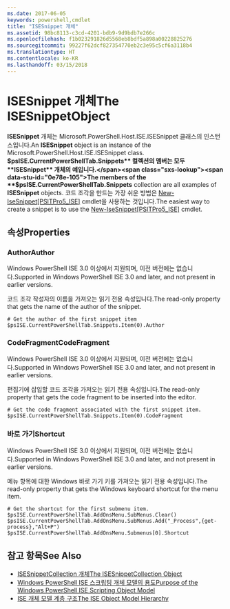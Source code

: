```yaml
---
ms.date: 2017-06-05
keywords: powershell,cmdlet
title: "ISESnippet 개체"
ms.assetid: 98bc8113-c3cd-4201-bdb9-9d9bdb7e266c
ms.openlocfilehash: f1b023291826d5568eb8bdf5a898a00228825276
ms.sourcegitcommit: 99227f62dcf827354770eb2c3e95c5cf6a3118b4
ms.translationtype: HT
ms.contentlocale: ko-KR
ms.lasthandoff: 03/15/2018
---
```

# <a name="the-isesnippetobject"></a><span data-ttu-id="0e78e-103">ISESnippet 개체</span><span class="sxs-lookup"><span data-stu-id="0e78e-103">The ISESnippetObject</span></span>
  <span data-ttu-id="0e78e-104">**ISESnippet** 개체는 Microsoft.PowerShell.Host.ISE.ISESnippet 클래스의 인스턴스입니다.</span><span class="sxs-lookup"><span data-stu-id="0e78e-104">An **ISESnippet** object is an instance of the Microsoft.PowerShell.Host.ISE.ISESnippet class.</span></span> <span data-ttu-id="0e78e-105">**$psISE.CurrentPowerShellTab.Snippets** 컬렉션의 멤버는 모두 **ISESnippet** 개체의 예입니다.</span><span class="sxs-lookup"><span data-stu-id="0e78e-105">The members of the **$psISE.CurrentPowerShellTab.Snippets** collection are all examples of **ISESnippet** objects.</span></span> <span data-ttu-id="0e78e-106">코드 조각을 만드는 가장 쉬운 방법은 [New-IseSnippet&#91;PSITPro5_ISE&#93;](https://technet.microsoft.com/library/0a6339a3-2683-4a8e-8929-90ad9a95c3e0) cmdlet을 사용하는 것입니다.</span><span class="sxs-lookup"><span data-stu-id="0e78e-106">The easiest way to create a snippet is to use the [New-IseSnippet&#91;PSITPro5_ISE&#93;](https://technet.microsoft.com/library/0a6339a3-2683-4a8e-8929-90ad9a95c3e0) cmdlet.</span></span>

## <a name="properties"></a><span data-ttu-id="0e78e-107">속성</span><span class="sxs-lookup"><span data-stu-id="0e78e-107">Properties</span></span>

### <a name="author"></a><span data-ttu-id="0e78e-108">Author</span><span class="sxs-lookup"><span data-stu-id="0e78e-108">Author</span></span>
  <span data-ttu-id="0e78e-109">Windows PowerShell ISE 3.0 이상에서 지원되며, 이전 버전에는 없습니다.</span><span class="sxs-lookup"><span data-stu-id="0e78e-109">Supported in Windows PowerShell ISE 3.0 and later, and not present in earlier versions.</span></span>

 <span data-ttu-id="0e78e-110">코드 조각 작성자의 이름을 가져오는 읽기 전용 속성입니다.</span><span class="sxs-lookup"><span data-stu-id="0e78e-110">The read-only property that gets the name of the author of the snippet.</span></span>

```
# Get the author of the first snippet item
$psISE.CurrentPowerShellTab.Snippets.Item(0).Author

```

### <a name="codefragment"></a><span data-ttu-id="0e78e-111">CodeFragment</span><span class="sxs-lookup"><span data-stu-id="0e78e-111">CodeFragment</span></span>
  <span data-ttu-id="0e78e-112">Windows PowerShell ISE 3.0 이상에서 지원되며, 이전 버전에는 없습니다.</span><span class="sxs-lookup"><span data-stu-id="0e78e-112">Supported in Windows PowerShell ISE 3.0 and later, and not present in earlier versions.</span></span>

 <span data-ttu-id="0e78e-113">편집기에 삽입할 코드 조각을 가져오는 읽기 전용 속성입니다.</span><span class="sxs-lookup"><span data-stu-id="0e78e-113">The read-only property that gets the code fragment to be inserted into the editor.</span></span>

```
# Get the code fragment associated with the first snippet item.
$psISE.CurrentPowerShellTab.Snippets.Item(0).CodeFragment

```

### <a name="shortcut"></a><span data-ttu-id="0e78e-114">바로 가기</span><span class="sxs-lookup"><span data-stu-id="0e78e-114">Shortcut</span></span>
  <span data-ttu-id="0e78e-115">Windows PowerShell ISE 3.0 이상에서 지원되며, 이전 버전에는 없습니다.</span><span class="sxs-lookup"><span data-stu-id="0e78e-115">Supported in Windows PowerShell ISE 3.0 and later, and not present in earlier versions.</span></span>

 <span data-ttu-id="0e78e-116">메뉴 항목에 대한 Windows 바로 가기 키를 가져오는 읽기 전용 속성입니다.</span><span class="sxs-lookup"><span data-stu-id="0e78e-116">The read-only property that gets the Windows keyboard shortcut for the menu item.</span></span>

```
# Get the shortcut for the first submenu item.
$psISE.CurrentPowerShellTab.AddOnsMenu.SubMenus.Clear()
$psISE.CurrentPowerShellTab.AddOnsMenu.SubMenus.Add("_Process",{get-process},"Alt+P")
$psISE.CurrentPowerShellTab.AddOnsMenu.Submenus[0].Shortcut
```

## <a name="see-also"></a><span data-ttu-id="0e78e-117">참고 항목</span><span class="sxs-lookup"><span data-stu-id="0e78e-117">See Also</span></span>
- [<span data-ttu-id="0e78e-118">ISESnippetCollection 개체</span><span class="sxs-lookup"><span data-stu-id="0e78e-118">The ISESnippetCollection Object</span></span>](The-ISESnippetCollection-Object.md)
- [<span data-ttu-id="0e78e-119">Windows PowerShell ISE 스크립팅 개체 모델의 용도</span><span class="sxs-lookup"><span data-stu-id="0e78e-119">Purpose of the Windows PowerShell ISE Scripting Object Model</span></span>](purpose-of-the-windows-powershell-ise-scripting-object-model.md)
- [<span data-ttu-id="0e78e-120">ISE 개체 모델 계층 구조</span><span class="sxs-lookup"><span data-stu-id="0e78e-120">The ISE Object Model Hierarchy</span></span>](The-ISE-Object-Model-Hierarchy.md)
